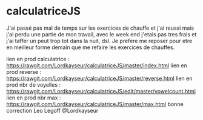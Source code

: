 # calculatriceJS

J'ai passé pas mal de temps sur les exercices de chauffe et j'ai reussi mais j'ai perdu une partie de mon travail, avec le week end j'etais pas tres frais et j'ai taffer un peut trop tot dans la nuit, dsl. Je prefere me reposer pour etre en meilleur forme demain que me refaire les exercices de chauffes.

lien en prod calculatrice     : https://rawgit.com/Lordkayseur/calculatriceJS/master/index.html
lien en prod reverse          : https://rawgit.com/Lordkayseur/calculatriceJS/master/reverse.html
lien en prod nbr de voyelles  : https://rawgit.com/Lordkayseur/calculatriceJS/edit/master/vowelcount.html
lien en prod nbr max          : https://rawgit.com/Lordkayseur/calculatriceJS/master/max.html
bonne correction Leo Legoff @Lordkayseur

